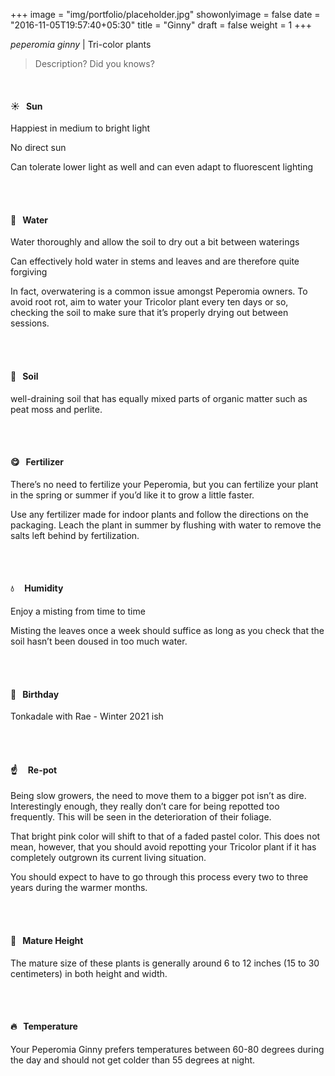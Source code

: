 +++
image = "img/portfolio/placeholder.jpg"
showonlyimage = false
date = "2016-11-05T19:57:40+05:30"
title = "Ginny"
draft = false
weight = 1
+++

*peperomia ginny* | Tri-color plants
<!--more-->

> Description? Did you knows?

</br>

#### :sunny:  &nbsp; Sun
Happiest in medium to bright light

No direct sun

Can tolerate lower light as well and can even adapt to fluorescent lighting

</br></br>

#### :ocean:  &nbsp; Water
Water thoroughly and allow the soil to dry out a bit between waterings

Can effectively hold water in stems and leaves and are therefore quite forgiving

In fact, overwatering is a common issue amongst Peperomia owners. To avoid root rot, aim to water your Tricolor plant every ten days or so, checking the soil to make sure that it’s properly drying out between sessions.

</br></br>

#### :seedling:  &nbsp; Soil
well-draining soil that has equally mixed parts of organic matter such as peat moss and perlite.

</br></br>

#### :yum:  &nbsp; Fertilizer
There’s no need to fertilize your Peperomia, but you can fertilize your plant in the spring or summer if you’d like it to grow a little faster.

Use any fertilizer made for indoor plants and follow the directions on the packaging. Leach the plant in summer by flushing with water to remove the salts left behind by fertilization.

</br></br>

#### :droplet: &nbsp; &nbsp; Humidity
Enjoy a misting from time to time

Misting the leaves once a week should suffice as long as you check that the soil hasn’t been doused in too much water.

</br></br>

#### :cake:  &nbsp; Birthday
Tonkadale with Rae - Winter 2021 ish

</br></br>

#### :point_up:  &nbsp;&nbsp;&nbsp; Re-pot
Being slow growers, the need to move them to a bigger pot isn’t as dire. Interestingly enough, they really don’t care for being repotted too frequently. This will be seen in the deterioration of their foliage.

That bright pink color will shift to that of a faded pastel color. This does not mean, however, that you should avoid repotting your Tricolor plant if it has completely outgrown its current living situation.

You should expect to have to go through this process every two to three years during the warmer months.

</br></br>

#### :triumph:  &nbsp; Mature Height
The mature size of these plants is generally around 6 to 12 inches (15 to 30 centimeters) in both height and width.

</br></br>

#### :fire:  &nbsp; Temperature
Your Peperomia Ginny prefers temperatures between 60-80 degrees during the day and should not get colder than 55 degrees at night.

</br></br>

